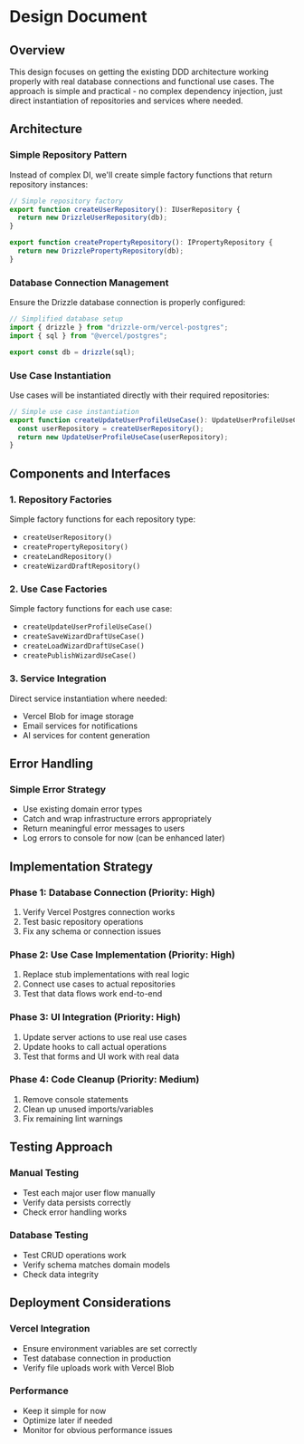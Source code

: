 # Design Document

## Overview

This design focuses on getting the existing DDD architecture working properly with real database connections and functional use cases. The approach is simple and practical - no complex dependency injection, just direct instantiation of repositories and services where needed.

## Architecture

### Simple Repository Pattern

Instead of complex DI, we'll create simple factory functions that return repository instances:

```typescript
// Simple repository factory
export function createUserRepository(): IUserRepository {
  return new DrizzleUserRepository(db);
}

export function createPropertyRepository(): IPropertyRepository {
  return new DrizzlePropertyRepository(db);
}
```

### Database Connection Management

Ensure the Drizzle database connection is properly configured:

```typescript
// Simplified database setup
import { drizzle } from "drizzle-orm/vercel-postgres";
import { sql } from "@vercel/postgres";

export const db = drizzle(sql);
```

### Use Case Instantiation

Use cases will be instantiated directly with their required repositories:

```typescript
// Simple use case instantiation
export function createUpdateUserProfileUseCase(): UpdateUserProfileUseCase {
  const userRepository = createUserRepository();
  return new UpdateUserProfileUseCase(userRepository);
}
```

## Components and Interfaces

### 1. Repository Factories

Simple factory functions for each repository type:

- `createUserRepository()`
- `createPropertyRepository()`
- `createLandRepository()`
- `createWizardDraftRepository()`

### 2. Use Case Factories

Simple factory functions for each use case:

- `createUpdateUserProfileUseCase()`
- `createSaveWizardDraftUseCase()`
- `createLoadWizardDraftUseCase()`
- `createPublishWizardUseCase()`

### 3. Service Integration

Direct service instantiation where needed:

- Vercel Blob for image storage
- Email services for notifications
- AI services for content generation

## Error Handling

### Simple Error Strategy

- Use existing domain error types
- Catch and wrap infrastructure errors appropriately
- Return meaningful error messages to users
- Log errors to console for now (can be enhanced later)

## Implementation Strategy

### Phase 1: Database Connection (Priority: High)

1. Verify Vercel Postgres connection works
2. Test basic repository operations
3. Fix any schema or connection issues

### Phase 2: Use Case Implementation (Priority: High)

1. Replace stub implementations with real logic
2. Connect use cases to actual repositories
3. Test that data flows work end-to-end

### Phase 3: UI Integration (Priority: High)

1. Update server actions to use real use cases
2. Update hooks to call actual operations
3. Test that forms and UI work with real data

### Phase 4: Code Cleanup (Priority: Medium)

1. Remove console statements
2. Clean up unused imports/variables
3. Fix remaining lint warnings

## Testing Approach

### Manual Testing

- Test each major user flow manually
- Verify data persists correctly
- Check error handling works

### Database Testing

- Test CRUD operations work
- Verify schema matches domain models
- Check data integrity

## Deployment Considerations

### Vercel Integration

- Ensure environment variables are set correctly
- Test database connection in production
- Verify file uploads work with Vercel Blob

### Performance

- Keep it simple for now
- Optimize later if needed
- Monitor for obvious performance issues
